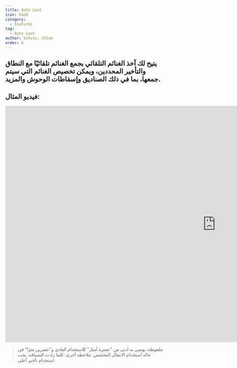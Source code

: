 ```yaml
---
title: Auto Loot
icon: hand
category:
  - Features
tag:
  - Auto Loot
author: Schvis, Chloe
order: 6
---
```


## يتيح لك آخذ الغنائم التلقائي بجمع الغنائم تلقائيًا مع النطاق والتأخير المحددين، ويمكن تخصيص الغنائم التي سيتم جمعها، بما في ذلك الصناديق وإسقاطات الوحوش والمزيد.

## فيديو المثال:

<div class="iframe-container"><iframe width="1328" height="747" src="https://www.youtube.com/embed/wUyI2XO_Z4E?list=PL5eI1Tb64p56g27qfYk7VuFTz4FK6YrKa" title="Korepi - Auto Loot" frameborder="0" allow="accelerometer; autoplay; clipboard-write; encrypted-media; gyroscope; picture-in-picture; web-share" referrerpolicy="strict-origin-when-cross-origin" allowfullscreen></iframe></div>

> ملحوظة: يوصى به ادنى من "عشرة أمتار" للاستخدام العادي و"عشرين مترًا" في حالة استخدام الانتقال المخصص.
> ملاحظة أخرى: كلما زادت المسافة، يجب استخدام تأخير أعلى.
